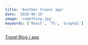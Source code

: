 ```yaml
---
title: 'Another travel app'
date: '2020-06-15'
image: 'something.jpg'
keywords: ['React', 'TS', 'Graphql']
---
```


<a href="https://on-the-go-tours-marcell.netlify.app/" target="_blank">
  Travel Blog / app
</a>
